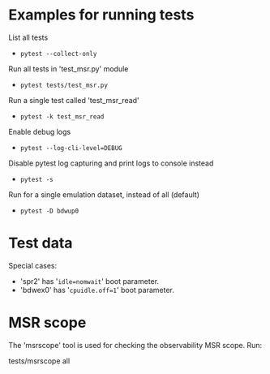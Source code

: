 # Examples for running tests

List all tests
* ```pytest --collect-only```

Run all tests in 'test_msr.py' module
* ```pytest tests/test_msr.py```

Run a single test called 'test_msr_read'
* ```pytest -k test_msr_read```

Enable debug logs
* ```pytest --log-cli-level=DEBUG```

Disable pytest log capturing and print logs to console instead
* ```pytest -s```

Run for a single emulation dataset, instead of all (default)
* ```pytest -D bdwup0```

# Test data

Special cases:
* 'spr2' has '```idle=nomwait```' boot parameter.
* 'bdwex0' has '```cpuidle.off=1```' boot parameter.

# MSR scope

The 'msrscope' tool is used for checking the observability MSR scope. Run:

tests/msrscope all
